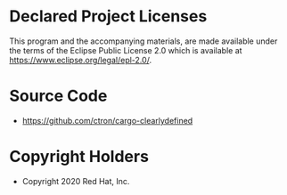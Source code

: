 # Declared Project Licenses

This program and the accompanying materials, are made available under the terms
of the Eclipse Public License 2.0 which is available at https://www.eclipse.org/legal/epl-2.0/.

# Source Code

* https://github.com/ctron/cargo-clearlydefined

# Copyright Holders

* Copyright 2020 Red Hat, Inc.

